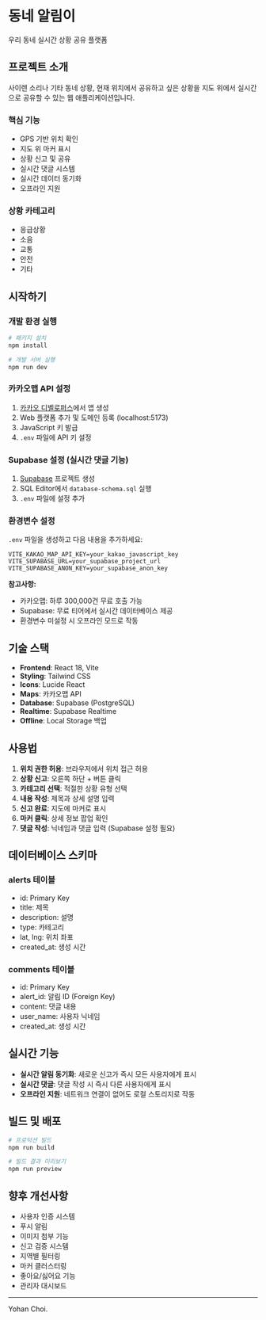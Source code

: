 # 동네 알림이

우리 동네 실시간 상황 공유 플랫폼

## 프로젝트 소개

사이렌 소리나 기타 동네 상황, 현재 위치에서 공유하고 싶은 상황을 지도 위에서 실시간으로 공유할 수 있는 웹 애플리케이션입니다.

### 핵심 기능

- GPS 기반 위치 확인
- 지도 위 마커 표시
- 상황 신고 및 공유
- 실시간 댓글 시스템
- 실시간 데이터 동기화
- 오프라인 지원

### 상황 카테고리

- 응급상황
- 소음
- 교통
- 안전
- 기타

## 시작하기

### 개발 환경 실행

```bash
# 패키지 설치
npm install

# 개발 서버 실행
npm run dev
```

### 카카오맵 API 설정

1. [카카오 디벨로퍼스](https://developers.kakao.com/)에서 앱 생성
2. Web 플랫폼 추가 및 도메인 등록 (localhost:5173)
3. JavaScript 키 발급
4. `.env` 파일에 API 키 설정

### Supabase 설정 (실시간 댓글 기능)

1. [Supabase](https://supabase.com/) 프로젝트 생성
2. SQL Editor에서 `database-schema.sql` 실행
3. `.env` 파일에 설정 추가

### 환경변수 설정

`.env` 파일을 생성하고 다음 내용을 추가하세요:

```env
VITE_KAKAO_MAP_API_KEY=your_kakao_javascript_key
VITE_SUPABASE_URL=your_supabase_project_url
VITE_SUPABASE_ANON_KEY=your_supabase_anon_key
```

**참고사항:**

- 카카오맵: 하루 300,000건 무료 호출 가능
- Supabase: 무료 티어에서 실시간 데이터베이스 제공
- 환경변수 미설정 시 오프라인 모드로 작동

## 기술 스택

- **Frontend**: React 18, Vite
- **Styling**: Tailwind CSS
- **Icons**: Lucide React
- **Maps**: 카카오맵 API
- **Database**: Supabase (PostgreSQL)
- **Realtime**: Supabase Realtime
- **Offline**: Local Storage 백업

## 사용법

1. **위치 권한 허용**: 브라우저에서 위치 접근 허용
2. **상황 신고**: 오른쪽 하단 + 버튼 클릭
3. **카테고리 선택**: 적절한 상황 유형 선택
4. **내용 작성**: 제목과 상세 설명 입력
5. **신고 완료**: 지도에 마커로 표시
6. **마커 클릭**: 상세 정보 팝업 확인
7. **댓글 작성**: 닉네임과 댓글 입력 (Supabase 설정 필요)

## 데이터베이스 스키마

### alerts 테이블

- id: Primary Key
- title: 제목
- description: 설명
- type: 카테고리
- lat, lng: 위치 좌표
- created_at: 생성 시간

### comments 테이블

- id: Primary Key
- alert_id: 알림 ID (Foreign Key)
- content: 댓글 내용
- user_name: 사용자 닉네임
- created_at: 생성 시간

## 실시간 기능

- **실시간 알림 동기화**: 새로운 신고가 즉시 모든 사용자에게 표시
- **실시간 댓글**: 댓글 작성 시 즉시 다른 사용자에게 표시
- **오프라인 지원**: 네트워크 연결이 없어도 로컬 스토리지로 작동

## 빌드 및 배포

```bash
# 프로덕션 빌드
npm run build

# 빌드 결과 미리보기
npm run preview
```

## 향후 개선사항

- 사용자 인증 시스템
- 푸시 알림
- 이미지 첨부 기능
- 신고 검증 시스템
- 지역별 필터링
- 마커 클러스터링
- 좋아요/싫어요 기능
- 관리자 대시보드

---

Yohan Choi.
